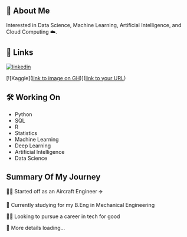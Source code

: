 
## 🚀 About Me

Interested in Data Science, Machine Learning, Artificial Intelligence, and Cloud Computing ☁️.


## 🔗 Links
[![linkedin](https://img.shields.io/badge/linkedin-0A66C2?style=for-the-badge&logo=linkedin&logoColor=white)](https://www.linkedin.com/in/limjiahau/)

[![Kaggle]([link to image on GH](https://res.cloudinary.com/dyd911kmh/image/upload/v1647430873/kaggle_logo_icon_168474_4eb653edb6.png))]([link to your URL](https://www.kaggle.com/jiahaulim))

## 🛠 Working On
- Python 
- SQL
- R
- Statistics
- Machine Learning
- Deep Learning
- Artificial Intelligence
- Data Science

## Summary Of My Journey
👩‍💻 Started off as an Aircraft Engineer ✈️

🧠 Currently studying for my B.Eng in Mechanical Engineering

👯‍♀️ Looking to pursue a career in tech for good 

💬 More details loading...
